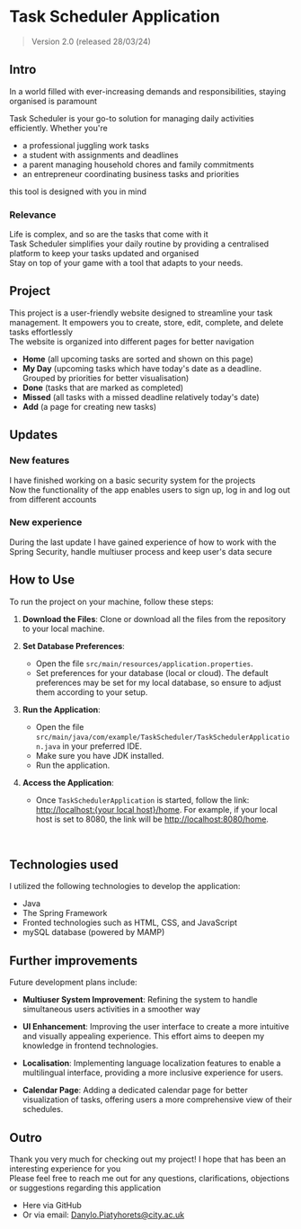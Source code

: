 # Task Scheduler Application 
> Version 2.0 (released 28/03/24)
## Intro
In a world filled with ever-increasing demands and responsibilities, 
staying organised is paramount <br> 

Task Scheduler is your go-to solution for managing daily activities efficiently. Whether you're
- a professional juggling work tasks
- a student with assignments and deadlines
- a parent managing household chores and family commitments
- an entrepreneur coordinating business tasks and priorities <br>

this tool is designed with you in mind
### Relevance
Life is complex, and so are the tasks that come with it <br>
Task Scheduler simplifies your daily routine by providing a centralised platform 
to keep your tasks updated and organised <br>
Stay on top of your game with a tool that adapts to your needs.
## Project
This project is a user-friendly website designed to streamline your task management. 
It empowers you to create, store, edit, complete, and delete tasks effortlessly<br>
The website is organized into different pages for better navigation
 - **Home** (all upcoming tasks are sorted and shown on this page)
 - **My Day** (upcoming tasks which have today's date as a deadline. Grouped by priorities for better visualisation)
 - **Done** (tasks that are marked as completed)
 - **Missed** (all tasks with a missed deadline relatively today's date)
 - **Add** (a page for creating new tasks)
## Updates
### New features
I have finished working on a basic security system for the projects<br>
Now the functionality of the app enables users to sign up, log in and log out from different accounts
### New experience
During the last update I have gained experience of how to work with the Spring Security, handle multiuser process and keep user's data secure

## How to Use

To run the project on your machine, follow these steps:

1. **Download the Files**: Clone or download all the files from the repository to your local machine.

2. **Set Database Preferences**:
    - Open the file `src/main/resources/application.properties`.
    - Set preferences for your database (local or cloud). The default preferences may be set for my local database, so ensure to adjust them according to your setup.

3. **Run the Application**:
    - Open the file `src/main/java/com/example/TaskScheduler/TaskSchedulerApplication.java` in your preferred IDE.
    - Make sure you have JDK installed.
    - Run the application.

4. **Access the Application**:
    - Once `TaskSchedulerApplication` is started, follow the link: [http://localhost:{your local host}/home]().
      For example, if your local host is set to 8080, the link will be [http://localhost:8080/home](http://localhost:8080/home).

<br>

[//]: # (You can also explore how Task Scheduler works by going through a provided presentation. Follow `TaskSchedulerFunctionality.pptx` for more information.)
## Technologies used
I utilized the following technologies to develop the application:
- Java
- The Spring Framework
- Fronted technologies such as HTML, CSS, and JavaScript
- mySQL database (powered by MAMP)

## Further improvements
Future development plans include:

- **Multiuser System Improvement**: Refining the system to handle simultaneous users activities in a smoother way

- **UI Enhancement**: Improving the user interface to create a more intuitive and visually appealing experience. This effort aims to deepen my knowledge in frontend technologies.

- **Localisation**: Implementing language localization features to enable a multilingual interface, providing a more inclusive experience for users.

- **Calendar Page**: Adding a dedicated calendar page for better visualization of tasks, offering users a more comprehensive view of their schedules.

## Outro
Thank you very much for checking out my project! I hope that has been an interesting experience for you<br>
Please feel free to reach me out for any questions, clarifications, objections or suggestions regarding this application
- Here via GitHub
- Or via email: [Danylo.Piatyhorets@city.ac.uk](mailto:Danylo.Piatyhorets@city.ac.uk)